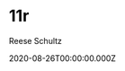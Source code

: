 ---
title: 11r
github: https://github.com/reeseschultz/11r
demo: https://reeseschultz.github.io/11r/
author: Reese Schultz
date: 2020-08-26T00:00:00.000Z
ssg:
  - Eleventy
cms:
  - Markdown
css:
  - Tailwind
category:
  - Blog
description: >-
  A blog template and theme using 11ty, TailwindCSS, Rollup, Prism syntax
  highlighting, etc.
draft: true
publish_date: '2020-08-25T22:40:53Z'
update_date: '2022-06-24T15:21:40Z'
github_star: 133
github_fork: 27
---